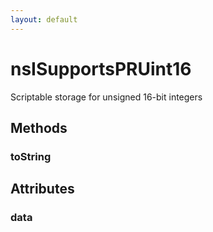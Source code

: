 ```yaml
---
layout: default
---
```


# nsISupportsPRUint16 #

Scriptable storage for unsigned 16-bit integers


## Methods ##

### toString ###

## Attributes ##

### data ###
